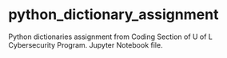 # python_dictionary_assignment
Python dictionaries assignment from Coding Section of U of L Cybersecurity Program.
Jupyter Notebook file.
